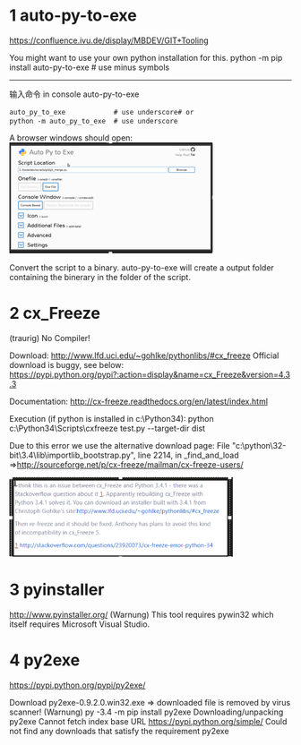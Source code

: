 
# 1 auto-py-to-exe


https://confluence.ivu.de/display/MBDEV/GIT+Tooling 

You might want to use your own python installation for this.
	python -m pip install auto-py-to-exe    # use minus symbols

-----
输入命令 in console
auto-py-to-exe

	auto_py_to_exe            # use underscore# or
	python -m auto_py_to_exe  # use underscore
	
A browser windows should open:
![](image/Pasted%20image%2020240326193744.png)

Convert the script to a binary. auto-py-to-exe will create a output folder containing the binerary in the folder of the script.



# 2 cx_Freeze
(traurig) No Compiler!

Download: http://www.lfd.uci.edu/~gohlke/pythonlibs/#cx_freeze
Official download is buggy, see below: https://pypi.python.org/pypi?:action=display&name=cx_Freeze&version=4.3.3

Documentation: http://cx-freeze.readthedocs.org/en/latest/index.html

Execution (if python is installed in c:\Python34): python c:\Python34\Scripts\cxfreeze test.py --target-dir dist

Due to this error we use the alternative download page:
	File "c:\python\32-bit\3.4\lib\importlib\_bootstrap.py", line 2214, in _find_and_load
=>http://sourceforge.net/p/cx-freeze/mailman/cx-freeze-users/

![](image/Pasted%20image%2020240326193807.png)


# 3 pyinstaller

http://www.pyinstaller.org/
(Warnung) This tool requires pywin32 which itself requires Microsoft Visual Studio.


# 4 py2exe

https://pypi.python.org/pypi/py2exe/

Download py2exe-0.9.2.0.win32.exe => downloaded file is removed by virus scanner! (Warnung)
py -3.4 -m pip install py2exe
	Downloading/unpacking py2exe
	Cannot fetch index base URL https://pypi.python.org/simple/
Could not find any downloads that satisfy the requirement py2exe

